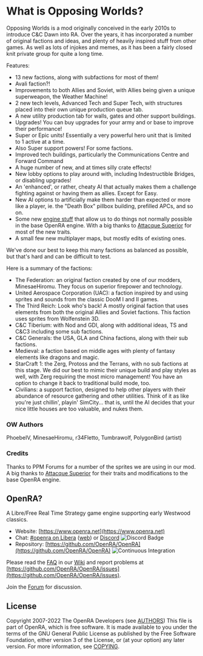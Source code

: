 # What is Opposing Worlds?

Opposing Worlds is a mod originally conceived in the early 2010s to introduce C&C Dawn into RA. 
Over the years, it has incorporated a number of original factions and ideas, and plenty of heavily inspired stuff from other games. As well as lots of injokes and memes, as it has been a fairly closed knit private group for quite a long time.

Features:

* 13 new factions, along with subfactions for most of them!
* Avali faction?!
* Improvements to both Allies and Soviet, with Allies being given a unique superweapon, the Weather Machine!
* 2 new tech levels, Advanced Tech and Super Tech, with structures placed into their own unique production queue tab.
* A new utility production tab for walls, gates and other support buildings.
* Upgrades! You can buy upgrades for your army and or base to improve their performance!
* Super or Epic units! Essentially a very powerful hero unit that is limited to 1 active at a time.
* Also Super support powers! For some factions.
* Improved tech buildings, particularly the Communications Centre and Forward Command
* A huge number of new, and at times silly crate effects!
* New lobby options to play around with, including Indestructible Bridges, or disabling upgrades!
* An 'enhanced', or rather, cheaty AI that actually makes them a challenge fighting against or having them as allies. Except for Easy.
* New AI options to artificially make them harder than expected or more like a player, ie. the "Death Box" pillbox building, prefilled APCs, and so on.
* Some new [engine stuff](https://github.com/PhoebeIV/OpenRA-Engine) that allow us to do things not normally possible in the base OpenRA engine. With a big thanks to [Attacque Superior](https://github.com/AttacqueSuperior) for most of the new traits.
* A small few new multiplayer maps, but mostly edits of existing ones.

We've done our best to keep this many factions as balanced as possible, but that's hard and can be difficult to test.

Here is a summary of the factions:

* The Federation: an original faction created by one of our modders, MinesaeHiromu. They focus on superior firepower and technology.
* United Aerospace Corporation (UAC): a faction inspired by and using sprites and sounds from the classic DooM I and II games.
* The Third Reich: Look who's back! A mostly original faction that uses elements from both the original Allies and Soviet factions. This faction uses sprites from Wolfenstein 3D.
* C&C Tiberium: with Nod and GDI, along with additional ideas, TS and C&C3 including some sub factions.
* C&C Generals: the USA, GLA and China factions, along with their sub factions.
* Medieval: a faction based on middle ages with plenty of fantasy elements like dragons and magic. 
* StarCraft 1: the Zerg, Protoss and the Terrans, with no sub factions at this stage. We did our best to mimic their unique build and play styles as well, with Zerg requiring the most micro management! You have an option to change it back to traditional build mode, too.
* Civilians: a support faction, designed to help other players with their abundance of resource gathering and other utilities. Think of it as like you're just chillin', playin' SimCity... that is, until the AI decides that your nice little houses are too valuable, and nukes them.

### OW Authors

PhoebeIV, MinesaeHiromu, r34Fletto, Tumbrawolf, PolygonBird (artist)

### Credits

Thanks to PPM Forums for a number of the sprites we are using in our mod.
A big thanks to [Attacque Superior](https://github.com/AttacqueSuperior) for their traits and modifications to the base OpenRA engine.

## OpenRA?

A Libre/Free Real Time Strategy game engine supporting early Westwood classics.

* Website: [https://www.openra.net](https://www.openra.net)
* Chat: [#openra on Libera](ircs://irc.libera.chat:6697/openra) ([web](https://web.libera.chat/#openra)) or [Discord](https://discord.openra.net) ![Discord Badge](https://discordapp.com/api/guilds/153649279762694144/widget.png)
* Repository: [https://github.com/OpenRA/OpenRA](https://github.com/OpenRA/OpenRA) ![Continuous Integration](https://github.com/OpenRA/OpenRA/workflows/Continuous%20Integration/badge.svg)

Please read the [FAQ](https://github.com/OpenRA/OpenRA/wiki/FAQ) in our [Wiki](https://github.com/OpenRA/OpenRA/wiki) and report problems at [https://github.com/OpenRA/OpenRA/issues](https://github.com/OpenRA/OpenRA/issues).

Join the [Forum](https://forum.openra.net/) for discussion.

## License
Copyright 2007-2022 The OpenRA Developers (see [AUTHORS](https://github.com/OpenRA/OpenRA/blob/bleed/AUTHORS))
This file is part of OpenRA, which is free software. It is made
available to you under the terms of the GNU General Public License
as published by the Free Software Foundation, either version 3 of
the License, or (at your option) any later version. For more
information, see [COPYING](https://github.com/OpenRA/OpenRA/blob/bleed/COPYING).
